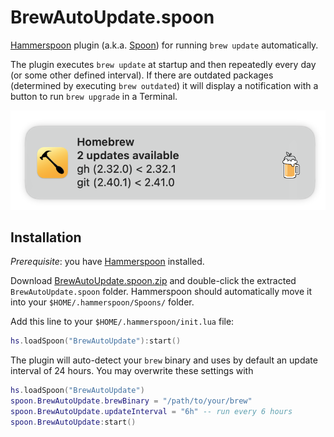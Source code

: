 # BrewAutoUpdate.spoon
[Hammerspoon](https://www.hammerspoon.org) plugin (a.k.a. [Spoon](https://www.hammerspoon.org/go/#spoonsintro)) 
for running `brew update` automatically.

The plugin executes `brew update` at startup and then repeatedly every day (or some other defined interval).
If there are outdated packages (determined by executing `brew outdated`) it will display a notification with a button
to run `brew upgrade` in a Terminal.

![Example notification](images/notification.png)

## Installation

_Prerequisite_: you have [Hammerspoon](https://www.hammerspoon.org) installed.

Download [BrewAutoUpdate.spoon.zip](https://github.com/obecker/brew-auto-update-spoon/releases/download/v1.0.0/BrewAutoUpdate.spoon.zip) and double-click the extracted `BrewAutoUpdate.spoon` folder. 
Hammerspoon should automatically move it into your `$HOME/.hammerspoon/Spoons/` folder.

Add this line to your `$HOME/.hammerspoon/init.lua` file:
```lua
hs.loadSpoon("BrewAutoUpdate"):start()
```

The plugin will auto-detect your `brew` binary and uses by default an update interval of 24 hours.
You may overwrite these settings with
```lua
hs.loadSpoon("BrewAutoUpdate")
spoon.BrewAutoUpdate.brewBinary = "/path/to/your/brew"
spoon.BrewAutoUpdate.updateInterval = "6h" -- run every 6 hours
spoon.BrewAutoUpdate:start()
```
